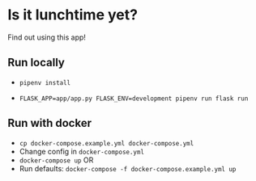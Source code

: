 # Is it lunchtime yet?

Find out using this app!

## Run locally

- `pipenv install`

- `FLASK_APP=app/app.py FLASK_ENV=development pipenv run flask run`

## Run with docker

- `cp docker-compose.example.yml docker-compose.yml`
- Change config in `docker-compose.yml`
- `docker-compose up`
OR
- Run defaults: `docker-compose -f docker-compose.example.yml up`
